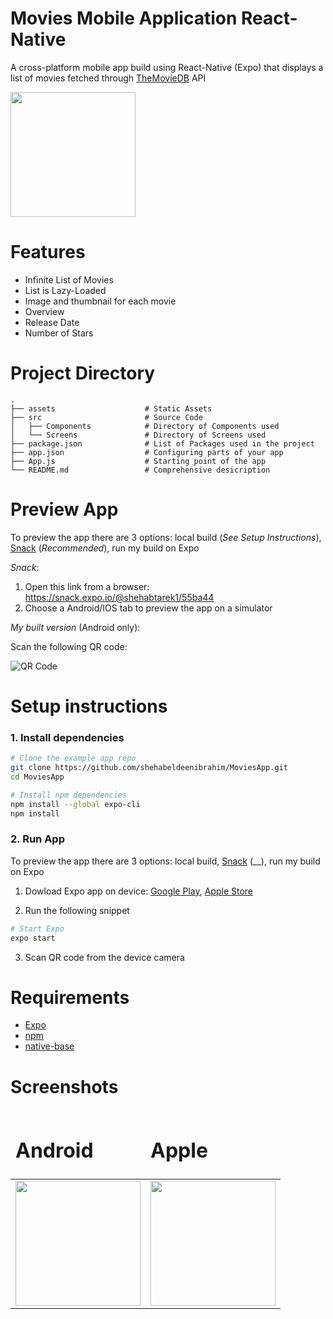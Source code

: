 # Movies Mobile Application React-Native

A cross-platform mobile app build using React-Native (Expo) that displays a list of movies fetched through [TheMovieDB]('https://developers.themoviedb.org/') API

<img align="center" src="./gif.gif?raw=true" width="200px" />

# Features

- Infinite List of Movies
- List is Lazy-Loaded
- Image and thumbnail for each movie
- Overview
- Release Date
- Number of Stars

# Project Directory

    .
    ├── assets                    # Static Assets
    ├── src                       # Source Code
    │   ├── Components            # Directory of Components used
    │   └── Screens               # Directory of Screens used
    ├── package.json              # List of Packages used in the project
    ├── app.json                  # Configuring parts of your app
    ├── App.js                    # Starting point of the app
    └── README.md                 # Comprehensive desicription

# Preview App

To preview the app there are 3 options: local build (_See Setup Instructions_), [Snack](https://snack.expo.io/@shehabtarek1/55ba44) (_Recommended_), run my build on Expo

_Snack_:

1. Open this link from a browser: https://snack.expo.io/@shehabtarek1/55ba44
2. Choose a Android/IOS tab to preview the app on a simulator

_My built version_ (Android only):

Scan the following QR code:

![QR Code](https://firebasestorage.googleapis.com/v0/b/myfirstproject-5a8f5.appspot.com/o/QR.png?alt=media&token=0e8b498f-c467-407f-bc7a-c58cc18ef4d7)

# Setup instructions

### 1. Install dependencies

```sh
# Clone the example app repo
git clone https://github.com/shehabeldeenibrahim/MoviesApp.git
cd MoviesApp

# Install npm dependencies
npm install --global expo-cli
npm install
```

### 2. Run App

To preview the app there are 3 options: local build, [Snack](https://snack.expo.io/@shehabtarek1/55ba44) (\_\_), run my build on Expo

1. Dowload Expo app on device:
   [Google Play]('https://play.google.com/store/apps/details?id=host.exp.exponent&hl=en&gl=US'), [Apple Store]('https://apps.apple.com/us/app/expo-go/id982107779')

2. Run the following snippet

```sh
# Start Expo
expo start
```

3. Scan QR code from the device camera

# Requirements

- [Expo]('https://expo.io/')
- [npm]('https://www.npmjs.com/')
- [native-base]('https://nativebase.io/')

# Screenshots

<table align="center">
	<thead>
		<td>
			<h1 style="border-bottom-width: 0;">Android</h1> 
		</td>
		<td>
			<h1 style="border-bottom-width: 0;">Apple</h1> 
		</td>
	</thead>
	<tr>
		<td>
			<img src="https://firebasestorage.googleapis.com/v0/b/myfirstproject-5a8f5.appspot.com/o/AndroidSS.jpeg?alt=media&token=c37a2ef4-110c-47e6-8c53-1a56cbd6722a"  width="200px"/>
		</td>
		<td>
			 <img width=200 src="https://firebasestorage.googleapis.com/v0/b/myfirstproject-5a8f5.appspot.com/o/AppleSS.png?alt=media&token=32238bf6-55da-4055-b4e7-0f76e956d7e8" width="200px"/>
	</tr>
	
</table>
